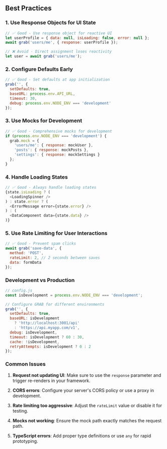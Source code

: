 

## Best Practices

### 1. **Use Response Objects for UI State**

```javascript
// ✅ Good - Use response object for reactive UI
let userProfile = { data: null, isLoading: false, error: null };
await grab('users/me', { response: userProfile });

// ❌ Avoid - Direct assignment loses reactivity
let user = await grab('users/me');
```

### 2. **Configure Defaults Early**

```javascript
// ✅ Good - Set defaults at app initialization
grab('', {
  setDefaults: true,
  baseURL: process.env.API_URL,
  timeout: 30,
  debug: process.env.NODE_ENV === 'development'
});
```

### 3. **Use Mocks for Development**

```javascript
// ✅ Good - Comprehensive mocks for development
if (process.env.NODE_ENV === 'development') {
  grab.mock = {
    'users/me': { response: mockUser },
    'posts': { response: mockPosts },
    'settings': { response: mockSettings }
  };
}
```

### 4. **Handle Loading States**

```javascript
// ✅ Good - Always handle loading states
{state.isLoading ? (
  <LoadingSpinner />
) : state.error ? (
  <ErrorMessage error={state.error} />
) : (
  <DataComponent data={state.data} />
)}
```

### 5. **Use Rate Limiting for User Interactions**

```javascript
// ✅ Good - Prevent spam clicks
await grab('save-data', {
  method: 'POST',
  rateLimit: 2, // 2 seconds between saves
  data: formData
});
```

### Development vs Production

```javascript
// config.js
const isDevelopment = process.env.NODE_ENV === 'development';

// Configure GRAB for different environments
grab('', {
  setDefaults: true,
  baseURL: isDevelopment 
    ? 'http://localhost:3001/api'
    : 'https://api.myapp.com/v1',
  debug: isDevelopment,
  timeout: isDevelopment ? 60 : 30,
  cache: !isDevelopment,
  retryAttempts: isDevelopment ? 0 : 2
});
```

### Common Issues

1. **Request not updating UI**: Make sure to use the `response` parameter and trigger re-renders in your framework.

2. **CORS errors**: Configure your server's CORS policy or use a proxy in development.

3. **Rate limiting too aggressive**: Adjust the `rateLimit` value or disable it for testing.

4. **Mocks not working**: Ensure the mock path exactly matches the request path.

5. **TypeScript errors**: Add proper type definitions or use `any` for rapid prototyping.

